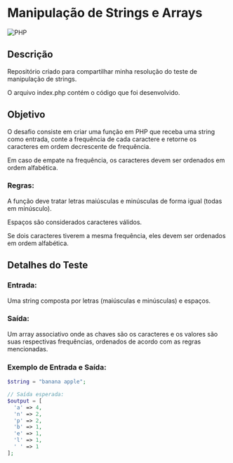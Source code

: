 # Manipulação de Strings e Arrays
![PHP](https://img.shields.io/badge/php-%23777BB4.svg?style=for-the-badge&logo=php&logoColor=white)

 ## Descrição
 Repositório criado para compartilhar minha resolução do teste de manipulação de strings.
 
 O arquivo index.php contém o código que foi desenvolvido.

## Objetivo
O desafio consiste em criar uma função em PHP que receba uma string como entrada, conte a frequência de cada caractere e retorne os caracteres em ordem decrescente de frequência. 

Em caso de empate na frequência, os caracteres devem ser ordenados em ordem alfabética.

### Regras:
A função deve tratar letras maiúsculas e minúsculas de forma igual (todas em minúsculo).

Espaços são considerados caracteres válidos.

Se dois caracteres tiverem a mesma frequência, eles devem ser ordenados em ordem alfabética.

## Detalhes do Teste
### Entrada:
Uma string composta por letras (maiúsculas e minúsculas) e espaços.

### Saída:
Um array associativo onde as chaves são os caracteres e os valores são suas respectivas frequências, ordenados de acordo com as regras mencionadas.

### Exemplo de Entrada e Saída:
````php
$string = "banana apple";

// Saída esperada:
$output = [
  'a' => 4, 
  'n' => 2, 
  'p' => 2, 
  'b' => 1, 
  'e' => 1, 
  'l' => 1, 
  ' ' => 1
];
````
